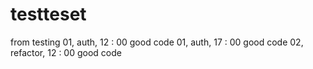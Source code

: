 # testteset
from testing
01, auth, 12 : 00 good code
01, auth, 17 : 00 good code
02, refactor, 12 : 00 good code